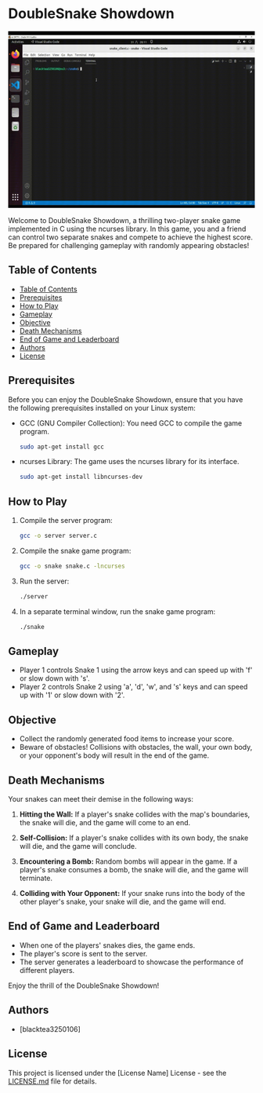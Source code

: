 # DoubleSnake Showdown

<img src="screenshots/雙人貪食蛇.gif" width="640" height="360">

Welcome to DoubleSnake Showdown, a thrilling two-player snake game implemented in C using the ncurses library. In this game, you and a friend can control two separate snakes and compete to achieve the highest score. Be prepared for challenging gameplay with randomly appearing obstacles!


## Table of Contents

- [Table of Contents](#table-of-contents)
- [Prerequisites](#prerequisites)
- [How to Play](#how-to-play)
- [Gameplay](#gameplay)
- [Objective](#objective)
- [Death Mechanisms](#death-mechanisms)
- [End of Game and Leaderboard](#end-of-game-and-leaderboard)
- [Authors](#authors)
- [License](#license)

## Prerequisites

Before you can enjoy the DoubleSnake Showdown, ensure that you have the following prerequisites installed on your Linux system:

- GCC (GNU Compiler Collection): You need GCC to compile the game program.

    ```bash
    sudo apt-get install gcc
    ```

- ncurses Library: The game uses the ncurses library for its interface.

    ```bash
    sudo apt-get install libncurses-dev
    ```

## How to Play

1. Compile the server program:

    ```bash
    gcc -o server server.c
    ```

2. Compile the snake game program:

    ```bash
    gcc -o snake snake.c -lncurses
    ```

3. Run the server:

    ```bash
    ./server
    ```

4. In a separate terminal window, run the snake game program:

    ```bash
    ./snake
    ```

## Gameplay

- Player 1 controls Snake 1 using the arrow keys and can speed up with 'f' or slow down with 's'.
- Player 2 controls Snake 2 using 'a', 'd', 'w', and 's' keys and can speed up with '1' or slow down with '2'.

## Objective

- Collect the randomly generated food items to increase your score.
- Beware of obstacles! Collisions with obstacles, the wall, your own body, or your opponent's body will result in the end of the game.

## Death Mechanisms

Your snakes can meet their demise in the following ways:

1. **Hitting the Wall:** If a player's snake collides with the map's boundaries, the snake will die, and the game will come to an end.

2. **Self-Collision:** If a player's snake collides with its own body, the snake will die, and the game will conclude.

3. **Encountering a Bomb:** Random bombs will appear in the game. If a player's snake consumes a bomb, the snake will die, and the game will terminate.

4. **Colliding with Your Opponent:** If your snake runs into the body of the other player's snake, your snake will die, and the game will end.

## End of Game and Leaderboard

- When one of the players' snakes dies, the game ends.
- The player's score is sent to the server.
- The server generates a leaderboard to showcase the performance of different players.

Enjoy the thrill of the DoubleSnake Showdown!

## Authors

- [blacktea3250106]

## License

This project is licensed under the [License Name] License - see the [LICENSE.md](LICENSE.md) file for details.
